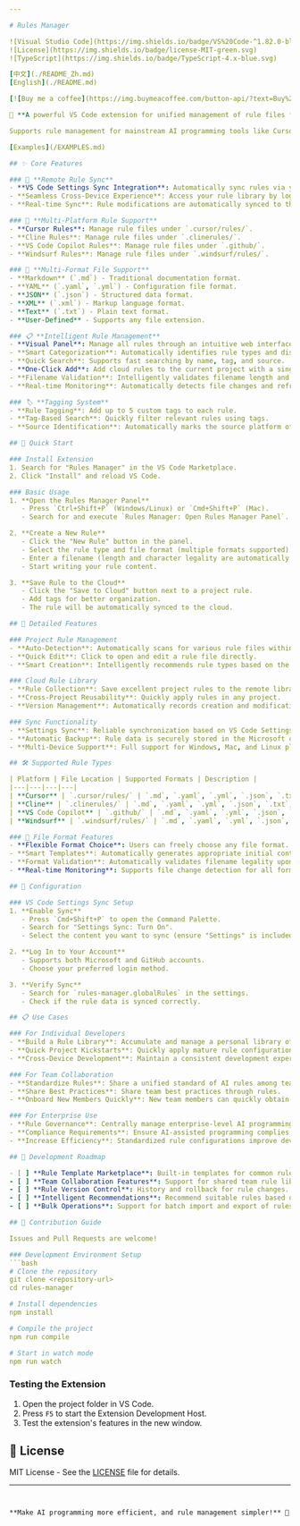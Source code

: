 ```yaml
---

# Rules Manager

![Visual Studio Code](https://img.shields.io/badge/VS%20Code-^1.82.0-blue.svg)
![License](https://img.shields.io/badge/license-MIT-green.svg)
![TypeScript](https://img.shields.io/badge/TypeScript-4.x-blue.svg)

[中文](./README_Zh.md)
[English](./README.md)

[![Buy me a coffee](https://img.buymeacoffee.com/button-api/?text=Buy%20me%20a%20coffee&emoji=☕&slug=ponyred&button_colour=5F7FFF&font_colour=ffffff&font_family=Cookie&outline_colour=000000&coffee_colour=FFDD00)](https://www.buymeacoffee.com/ponyred)

🚀 **A powerful VS Code extension for unified management of rule files for various AI programming tools**

Supports rule management for mainstream AI programming tools like Cursor, Cline, VS Code Copilot, and Windsurf, providing features such as cloud sync, tag classification, and one-click add to local projects.

[Examples](/EXAMPLES.md)

## ✨ Core Features

### 🔄 **Remote Rule Sync**
- **VS Code Settings Sync Integration**: Automatically sync rules via your VS Code account.
- **Seamless Cross-Device Experience**: Access your rule library by logging into your VS Code account on any device.
- **Real-time Sync**: Rule modifications are automatically synced to the cloud, no manual action required.

### 🎯 **Multi-Platform Rule Support**
- **Cursor Rules**: Manage rule files under `.cursor/rules/`.
- **Cline Rules**: Manage rule files under `.clinerules/`.
- **VS Code Copilot Rules**: Manage rule files under `.github/`.
- **Windsurf Rules**: Manage rule files under `.windsurf/rules/`.

### 📄 **Multi-Format File Support**
- **Markdown** (`.md`) - Traditional documentation format.
- **YAML** (`.yaml`, `.yml`) - Configuration file format.
- **JSON** (`.json`) - Structured data format.
- **XML** (`.xml`) - Markup language format.
- **Text** (`.txt`) - Plain text format.
- **User-Defined** - Supports any file extension.

### 📋 **Intelligent Rule Management**
- **Visual Panel**: Manage all rules through an intuitive web interface.
- **Smart Categorization**: Automatically identifies rule types and displays them in categories.
- **Quick Search**: Supports fast searching by name, tag, and source.
- **One-Click Add**: Add cloud rules to the current project with a single click.
- **Filename Validation**: Intelligently validates filename length and character legality.
- **Real-time Monitoring**: Automatically detects file changes and refreshes the rule list.

### 🏷️ **Tagging System**
- **Rule Tagging**: Add up to 5 custom tags to each rule.
- **Tag-Based Search**: Quickly filter relevant rules using tags.
- **Source Identification**: Automatically marks the source platform of a rule.

## 🚀 Quick Start

### Install Extension
1. Search for "Rules Manager" in the VS Code Marketplace.
2. Click "Install" and reload VS Code.

### Basic Usage
1. **Open the Rules Manager Panel**
   - Press `Ctrl+Shift+P` (Windows/Linux) or `Cmd+Shift+P` (Mac).
   - Search for and execute `Rules Manager: Open Rules Manager Panel`.

2. **Create a New Rule**
   - Click the "New Rule" button in the panel.
   - Select the rule type and file format (multiple formats supported).
   - Enter a filename (length and character legality are automatically validated).
   - Start writing your rule content.

3. **Save Rule to the Cloud**
   - Click the "Save to Cloud" button next to a project rule.
   - Add tags for better organization.
   - The rule will be automatically synced to the cloud.

## 📖 Detailed Features

### Project Rule Management
- **Auto-Detection**: Automatically scans for various rule files within the project.
- **Quick Edit**: Click to open and edit a rule file directly.
- **Smart Creation**: Intelligently recommends rule types based on the current project environment.

### Cloud Rule Library
- **Rule Collection**: Save excellent project rules to the remote library.
- **Cross-Project Reusability**: Quickly apply rules in any project.
- **Version Management**: Automatically records creation and modification times for rules.

### Sync Functionality
- **Settings Sync**: Reliable synchronization based on VS Code Settings Sync.
- **Automatic Backup**: Rule data is securely stored in the Microsoft cloud.
- **Multi-Device Support**: Full support for Windows, Mac, and Linux platforms.

## 🛠️ Supported Rule Types

| Platform | File Location | Supported Formats | Description |
|---|---|---|---|
| **Cursor** | `.cursor/rules/` | `.md`, `.yaml`, `.yml`, `.json`, `.txt`, `.xml` | Rules for the Cursor AI programming assistant. |
| **Cline** | `.clinerules/` | `.md`, `.yaml`, `.yml`, `.json`, `.txt`, `.xml` | Rules for the Cline AI assistant. |
| **VS Code Copilot** | `.github/` | `.md`, `.yaml`, `.yml`, `.json`, `.txt`, `.xml` | Rules for GitHub Copilot. |
| **Windsurf** | `.windsurf/rules/` | `.md`, `.yaml`, `.yml`, `.json`, `.txt`, `.xml` | Rules for Windsurf AI. |

### 📝 File Format Features
- **Flexible Format Choice**: Users can freely choose any file format.
- **Smart Templates**: Automatically generates appropriate initial content based on the file format.
- **Format Validation**: Automatically validates filename legality upon creation (≤50 characters, no illegal characters).
- **Real-time Monitoring**: Supports file change detection for all formats.

## 🔧 Configuration

### VS Code Settings Sync Setup
1. **Enable Sync**
   - Press `Cmd+Shift+P` to open the Command Palette.
   - Search for "Settings Sync: Turn On".
   - Select the content you want to sync (ensure "Settings" is included).

2. **Log In to Your Account**
   - Supports both Microsoft and GitHub accounts.
   - Choose your preferred login method.

3. **Verify Sync**
   - Search for `rules-manager.globalRules` in the settings.
   - Check if the rule data is synced correctly.

## 📋 Use Cases

### For Individual Developers
- **Build a Rule Library**: Accumulate and manage a personal library of AI prompts.
- **Quick Project Kickstarts**: Quickly apply mature rule configurations to new projects.
- **Cross-Device Development**: Maintain a consistent development experience across different devices.

### For Team Collaboration
- **Standardize Rules**: Share a unified standard of AI rules among team members.
- **Share Best Practices**: Share team best practices through rules.
- **Onboard New Members Quickly**: New team members can quickly obtain project rule configurations.

### For Enterprise Use
- **Rule Governance**: Centrally manage enterprise-level AI programming rules.
- **Compliance Requirements**: Ensure AI-assisted programming complies with corporate standards.
- **Increase Efficiency**: Standardized rule configurations improve development efficiency.

## 🚀 Development Roadmap

- [ ] **Rule Template Marketplace**: Built-in templates for common rules.
- [ ] **Team Collaboration Features**: Support for shared team rule libraries.
- [ ] **Rule Version Control**: History and rollback for rule changes.
- [ ] **Intelligent Recommendations**: Recommend suitable rules based on the project type.
- [ ] **Bulk Operations**: Support for batch import and export of rules.

## 🤝 Contribution Guide

Issues and Pull Requests are welcome!

### Development Environment Setup
```bash
# Clone the repository
git clone <repository-url>
cd rules-manager

# Install dependencies
npm install

# Compile the project
npm run compile

# Start in watch mode
npm run watch
```

### Testing the Extension
1. Open the project folder in VS Code.
2. Press `F5` to start the Extension Development Host.
3. Test the extension's features in the new window.

## 📄 License

MIT License - See the [LICENSE](LICENSE) file for details.

---
```


**Make AI programming more efficient, and rule management simpler!** 🎉